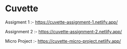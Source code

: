 # Cuvette


Assigment 1 :-   https://cuvette-assignment-1.netlify.app/

Assignment 2 :- https://cuvette-assignment-2.netlify.app/

Micro Project :-  https://cuvette-micro-project.netlify.app/

